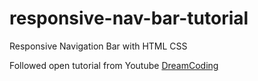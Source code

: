 # responsive-nav-bar-tutorial
Responsive Navigation Bar with HTML CSS

Followed open tutorial from Youtube [DreamCoding](https://www.youtube.com/watch?v=X91jsJyZofw, "youtube link")
